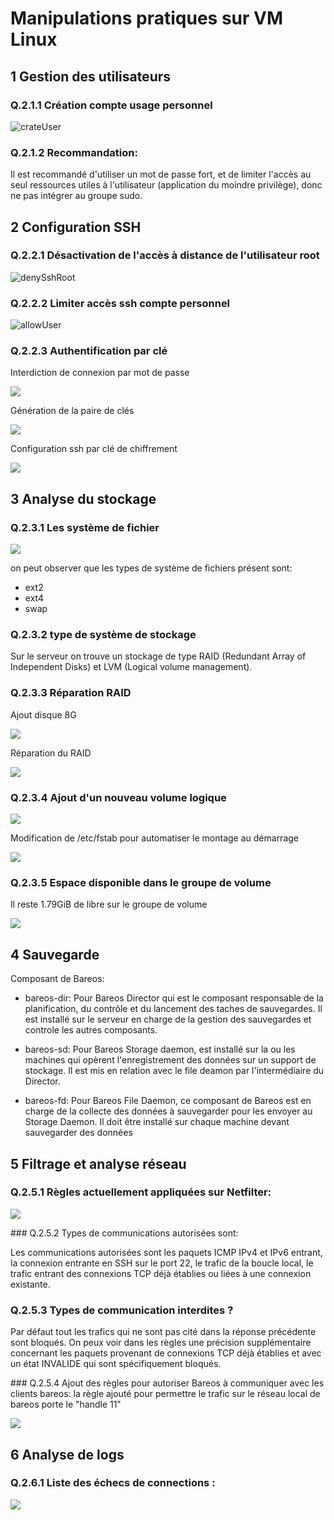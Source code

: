 # Manipulations pratiques sur VM Linux 
  
##  1 Gestion des utilisateurs
  
### Q.2.1.1 Création compte usage personnel
  
![crateUser](images/Q.2.1.1.png)
  
### Q.2.1.2 Recommandation:
 Il est recommandé d'utiliser un mot de passe fort, et de limiter l'accès au seul ressources utiles à l'utilisateur (application du moindre privilège), donc ne pas intégrer au groupe sudo.
  
  
## 2 Configuration SSH 
  
### Q.2.2.1 Désactivation de l'accès à distance de l'utilisateur root
  
![denySshRoot](images/Q.2.2.1.png)
  
  
### Q.2.2.2 Limiter accès ssh compte personnel 
  
![allowUser](images/Q.2.2.2.png)
  
### Q.2.2.3 Authentification par clé
  
Interdiction de connexion par mot de passe
  
![](images/Q.2.2.3_01.png)
  
Génération de la paire de clés
  
![](images/Q.2.2.3_02.png)
  
Configuration ssh par clé de chiffrement 
  
![](images/Q.2.2.3_03.png)
  

## 3 Analyse du stockage
  
### Q.2.3.1 Les système de fichier 
  
![](images/Q.2.3.1.png)
  
on peut observer que les types de système de fichiers présent sont:
- ext2
- ext4
- swap
   
### Q.2.3.2 type de système de stockage
  
Sur le serveur on trouve un stockage de type RAID (Redundant Array of Independent Disks) et LVM (Logical volume management).
   
### Q.2.3.3 Réparation RAID 
  
Ajout disque 8G
  
![](images/Q.2.3.3_01.png)
  
Réparation du RAID
  
![](images/Q.2.3.3.png)
  
### Q.2.3.4 Ajout d'un nouveau volume logique
  
![](images/Q.2.3.4_01.png)
  
Modification de /etc/fstab pour automatiser le montage au démarrage
  
![](images/Q.2.3.4_02.png)
  
  
### Q.2.3.5 Espace disponible dans le groupe de volume
Il reste 1.79GiB de libre sur le groupe de volume
  
![](images/Q.2.3.5.png)
  
## 4 Sauvegarde
  
Composant de Bareos:
  
- bareos-dir: 
Pour Bareos Director qui est le composant responsable de la planification, du contrôle et du lancement des taches de sauvegardes. Il est installé sur le serveur en charge de la  gestion des sauvegardes et controle les autres composants.
  
- bareos-sd: 
Pour Bareos Storage daemon, est installé sur la ou les machines qui opèrent l'enregistrement des données sur un support de stockage. Il est mis en relation avec le file deamon par l'intermédiaire du Director.
  
- bareos-fd: 
Pour Bareos File Daemon, ce composant de Bareos est en charge de la collecte des données à sauvegarder pour les envoyer au Storage Daemon. Il doit être installé sur chaque machine devant sauvegarder des données
  
  
## 5 Filtrage et analyse réseau
  
### Q.2.5.1 Règles actuellement appliquées sur Netfilter:
  
![](images/Q.2.5.1.png)
  
### Q.2.5.2 Types de communications autorisées sont:
  
Les communications autorisées sont les paquets ICMP IPv4 et IPv6 entrant, la connexion entrante en SSH sur le port 22, le trafic de la boucle local, le trafic entrant des connexions TCP déjà établies ou liées à une connexion existante. 
  
### Q.2.5.3 Types de communication interdites ?
  
Par défaut tout les trafics qui ne sont pas cité dans la réponse précédente sont bloqués. On peux voir dans les règles une précision supplémentaire concernant les paquets provenant de connexions TCP déjà établies et avec un état INVALIDE qui sont spécifiquement bloqués.
  
### Q.2.5.4 Ajout des règles pour autoriser Bareos à communiquer avec les clients bareos:
la règle ajouté pour permettre le trafic sur le réseau local de bareos porte le "handle 11"
  
![](images/Q.2.5.4.png)
  
## 6 Analyse de logs
    
### Q.2.6.1 Liste des échecs de connections :
  
![](images/Q.2.6.1.png) 
  


